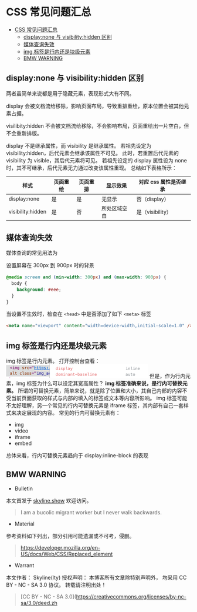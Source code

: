 # CSS 常见问题汇总

<!-- @import "[TOC]" {cmd="toc" depthFrom=1 depthTo=6 orderedList=false} -->

<!-- code_chunk_output -->

- [CSS 常见问题汇总](#css-常见问题汇总)
  - [display:none 与 visibility:hidden 区别](#displaynone-与-visibilityhidden-区别)
  - [媒体查询失效](#媒体查询失效)
  - [img 标签是行内还是块级元素](#img-标签是行内还是块级元素)
  - [BMW WARNING](#bmw-warning)


<!-- /code_chunk_output -->

## display:none 与 visibility:hidden 区别

两者虽简单来说都是用于隐藏元素，表现形式大有不同。

display 会被文档流给移除，影响页面布局，导致重排重绘，原本位置会被其他元素占据。

visilibity:hidden 不会被文档流给移除，不会影响布局，页面重绘出一片空白，但不会重新排版。

display 不是继承属性，而 visibility 是继承属性。
若祖先设定为 visibility:hidden，后代元素会继承该属性不可见。
此时，若重置后代元素的 visibility 为 visible，其后代元素将可见。
若祖先设定的 display 属性设为 none 时，其不可继承，后代元素无力通过改变该属性重现。
总结如下表格所示：

| 样式              | 页面重绘 | 页面重排 | 显示效果     | 对应 css 属性是否继承 |
| ----------------- | -------- | -------- | ------------ | --------------------- |
| display:none      | 是       | 是       | 无显示       | 否（display）         |
| visibility:hidden | 是       | 否       | 所处区域空白 | 是（visibility）      |

## 媒体查询失效

媒体查询的常见用法为

设置屏幕在 300px 到 900px 时的背景

```css
@media screen and (min-width: 300px) and (max-width: 900px) {
  body {
    background: #eee;
  }
}
```

当设置不生效时，检查在 `<head>` 中是否添加了如下 `<meta>` 标签

```html
<meta name="viewport" content="width=device-width,initial-scale=1.0" />
```

## img 标签是行内还是块级元素

img 标签是行内元素。
打开控制台查看：
![CSS常见问题汇总20220421165556](https://raw.githubusercontent.com/skylinety/blog-pics/master/imgs/CSS%E5%B8%B8%E8%A7%81%E9%97%AE%E9%A2%98%E6%B1%87%E6%80%BB20220421165556.png)
但是，作为行内元素，img 标签为什么可以设定其宽高属性？
**img 标签准确来说，是行内可替换元素。**
所谓的可替换元素，简单来说，就是除了位置和大小，其自己内部的内容不受当前页面获取的样式与内部的填入的标签或文本等内容所影响。
img 标签可能不太好理解，另一个常见的行内可替换元素是 iframe 标签，其内部有自己一套样式来决定展现的内容。
常见的行内可替换元素有：

- img
- video
- iframe
- embed

总体来看，行内可替换元素趋向于 display:inline-block 的表现

## BMW WARNING

- Bulletin

本文首发于 [skyline.show](http://www.skyline.show) 欢迎访问。

> I am a bucolic migrant worker but I never walk backwards.

- Material

参考资料如下列出，部分引用可能遗漏或不可考，侵删。

> https://developer.mozilla.org/en-US/docs/Web/CSS/Replaced_element

- Warrant

本文作者： Skyline(lty)
授权声明： 本博客所有文章除特别声明外， 均采用 CC BY - NC - SA 3.0 协议。 转载请注明出处！

> [CC BY - NC - SA 3.0](https://creativecommons.org/licenses/by-nc-sa/3.0/deed.zh
